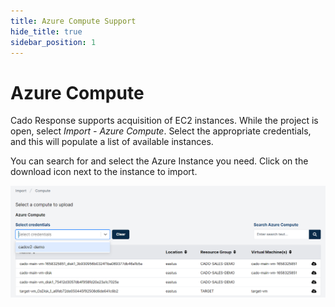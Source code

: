 ```yaml
---
title: Azure Compute Support
hide_title: true
sidebar_position: 1
---
```


# Azure Compute

Cado Response supports acquisition of EC2 instances. While the project is open, select *Import - Azure Compute*. Select the appropriate credentials, and this will populate a list of available instances.

You can search for and select the Azure Instance you need. Click on the download icon next to the instance to import.

![Azure Compute Import](/img/azure-compute.png)


